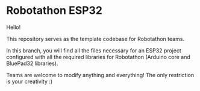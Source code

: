 # Robotathon ESP32

Hello!

This repository serves as the template codebase for Robotathon teams.

In this branch, you will find all the files necessary for an ESP32 project configured with all the required libraries for Robotathon (Arduino core and BluePad32 libraries).

Teams are welcome to modify anything and everything! The only restriction is your creativity :)
